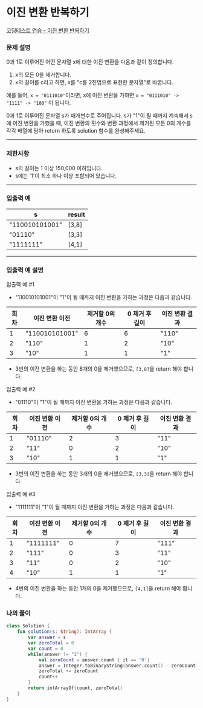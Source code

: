 # 이진 변환 반복하기

[코딩테스트 연습 - 이진 변환 반복하기](https://school.programmers.co.kr/learn/courses/30/lessons/70129)

### **문제 설명**

0과 1로 이루어진 어떤 문자열 x에 대한 이진 변환을 다음과 같이 정의합니다.

1. x의 모든 0을 제거합니다.
2. x의 길이를 c라고 하면, x를 "c를 2진법으로 표현한 문자열"로 바꿉니다.

예를 들어, `x = "0111010"`이라면, x에 이진 변환을 가하면 `x = "0111010" -> "1111" -> "100"` 이 됩니다.

0과 1로 이루어진 문자열 s가 매개변수로 주어집니다. s가 "1"이 될 때까지 계속해서 s에 이진 변환을 가했을 때, 이진 변환의 횟수와 변환 과정에서 제거된 모든 0의 개수를 각각 배열에 담아 return 하도록 solution 함수를 완성해주세요.

---

### 제한사항

- s의 길이는 1 이상 150,000 이하입니다.
- s에는 '1'이 최소 하나 이상 포함되어 있습니다.

---

### 입출력 예

| s | result |
| --- | --- |
| "110010101001" | [3,8] |
| "01110" | [3,3] |
| "1111111" | [4,1] |

---

### 입출력 예 설명

입출력 예 #1

- "110010101001"이 "1"이 될 때까지 이진 변환을 가하는 과정은 다음과 같습니다.

| 회차 | 이진 변환 이전 | 제거할 0의 개수 | 0 제거 후 길이 | 이진 변환 결과 |
| --- | --- | --- | --- | --- |
| 1 | "110010101001" | 6 | 6 | "110" |
| 2 | "110" | 1 | 2 | "10" |
| 3 | "10" | 1 | 1 | "1" |
- 3번의 이진 변환을 하는 동안 8개의 0을 제거했으므로, `[3,8]`을 return 해야 합니다.

입출력 예 #2

- "01110"이 "1"이 될 때까지 이진 변환을 가하는 과정은 다음과 같습니다.

| 회차 | 이진 변환 이전 | 제거할 0의 개수 | 0 제거 후 길이 | 이진 변환 결과 |
| --- | --- | --- | --- | --- |
| 1 | "01110" | 2 | 3 | "11" |
| 2 | "11" | 0 | 2 | "10" |
| 3 | "10" | 1 | 1 | "1" |
- 3번의 이진 변환을 하는 동안 3개의 0을 제거했으므로, `[3,3]`을 return 해야 합니다.

입출력 예 #3

- "1111111"이 "1"이 될 때까지 이진 변환을 가하는 과정은 다음과 같습니다.

| 회차 | 이진 변환 이전 | 제거할 0의 개수 | 0 제거 후 길이 | 이진 변환 결과 |
| --- | --- | --- | --- | --- |
| 1 | "1111111" | 0 | 7 | "111" |
| 2 | "111" | 0 | 3 | "11" |
| 3 | "11" | 0 | 2 | "10" |
| 4 | "10" | 1 | 1 | "1" |
- 4번의 이진 변환을 하는 동안 1개의 0을 제거했으므로, `[4,1]`을 return 해야 합니다.

### 나의 풀이

```kotlin
class Solution {
    fun solution(s: String): IntArray {
        var answer = s
        var zeroTotal = 0
        var count = 0
        while(answer != "1") {
            val zeroCount = answer.count { it == '0'}
            answer = Integer.toBinaryString(answer.count() - zeroCount)
            zeroTotal += zeroCount
            count++
        }
        return intArrayOf(count, zeroTotal)
    }
}
```